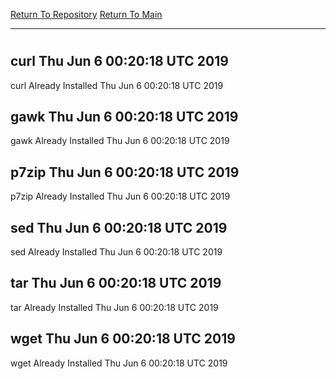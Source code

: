[Return To Repository](https://github.com/deathbybandaid/piholeparser/)
[Return To Main](https://github.com/deathbybandaid/piholeparser/blob/master/RecentRunLogs/Mainlog.md)
____________________________________
# 
## curl Thu Jun 6 00:20:18 UTC 2019
curl Already Installed Thu Jun 6 00:20:18 UTC 2019
## gawk Thu Jun 6 00:20:18 UTC 2019
gawk Already Installed Thu Jun 6 00:20:18 UTC 2019
## p7zip Thu Jun 6 00:20:18 UTC 2019
p7zip Already Installed Thu Jun 6 00:20:18 UTC 2019
## sed Thu Jun 6 00:20:18 UTC 2019
sed Already Installed Thu Jun 6 00:20:18 UTC 2019
## tar Thu Jun 6 00:20:18 UTC 2019
tar Already Installed Thu Jun 6 00:20:18 UTC 2019
## wget Thu Jun 6 00:20:18 UTC 2019
wget Already Installed Thu Jun 6 00:20:18 UTC 2019
